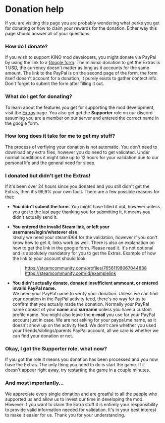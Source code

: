 # Donation help

If you are visiting this page you are probably wondering what perks you get for donating or how to claim your rewards for the donation. Either way this page should answer all of your questions.

### **How do I donate?**
If you wish to support KINO mod developers, you might donate via PayPal by using the link to a [Google form](https://forms.gle/Zq1ThXMmHnuUk5jg8). The minimal donation to get the Extras is 1 USD, the currency doesn't matter as long as it accounts for the same amount. The link to the PayPal is on the second page of the form, the form itself doesn't account for a donation, it purely exists to gather contect info. Don't forget to submit the form after filling it out.

### **What do I get for donating?**
To learn about the features you get for supporting the mod development, visit the [Extras](../Extras.md) page. You also get get the **Supporter** role on our discord assuming you are a member on our server and entered the correct name in the google form.

### **How long does it take for me to get my stuff?**
 The process of verfiying your donation is not automatic. You don't need to  download any extra files, however you do need to get validated. Under normal conditions it might take up to 12 hours for your validation due to our personal life and the general need for sleep.

### **I donated but didn't get the Extras!**
If it's been over 24 hours since you donated and you still didn't get the Extras, then it's 99,9% your own fault. There are a few possible reasons for that:  
* **You didn't submit the form.**
  You might have filled it out, however unless you got to the last page thanking you for submitting it, it means you didn't actually send it.
* **You entered the invalid Steam link, or left your username/login/whatever else.**  
Idealy we need your steamID64 for the validation, however if you don't know how to get it, links work as well. There is also an explanation on how to get the link in the google form. Please read it. It's not optional and is absolutely mandatory for you to get the Extras. Example of how the link to your account should look:
    > https://steamcommunity.com/profiles/76561198067044838  
    > https://steamcommunity.com/id/examplelink
 
* **You didn't actually donate, donated insufficient ammount, or entered invalid PayPal name.**  
We need your PayPal name to verify your donation. Unless we can find your donation in the PayPal activity feed, there's no way for us to confirm that you actually made the donation. Normally your PayPal name consist of your **name** and **surname** unless you have a custom profile name. You might also leave the **e-mail** you use for your PayPal account just in case. We are not asking for your paypal.me name, as it doesn't show up on the activity feed. We don't care whether you used your friends/siblings/parents PayPal account, all we care is whether we can find your donation or not.

### **Okay, I got the Supporter role, what now?**
If you got the role it means you donation has been processed and you now have the Extras. The only thing you need to do is start the game. If it doesn't appear right away, try restarting the game in a couple minutes.

### **And most importantly...**  
We appreciate every single donation and are greatful to all the people who supported us and allow us to invest our time in developing the mod. However if you want to claim the Extra stuff it is entirely your responsibility to provide valid information needed for validation. It's in your best interest to make it easier for us. Thank you for your understanding.